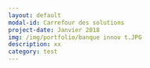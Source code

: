 ```yaml
---
layout: default
modal-id: Carrefour des solutions
project-date: Janvier 2018
img: /img/portfolio/banque innov t.JPG
description: xx
category: test
---
```


